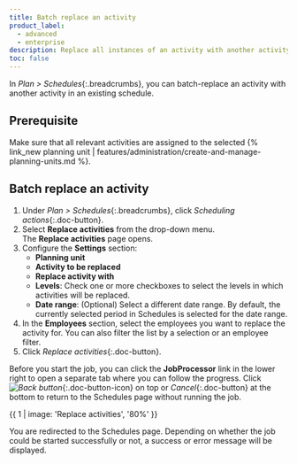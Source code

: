 ```yaml
---
title: Batch replace an activity
product_label:
  - advanced
  - enterprise
description: Replace all instances of an activity with another activity in an existing schedule (Schedules feature).
toc: false
---
```


In _Plan > Schedules_{:.breadcrumbs}, you can batch-replace an activity with another activity in an existing schedule.

## Prerequisite

Make sure that all relevant activities are assigned to the selected {% link_new planning unit | features/administration/create-and-manage-planning-units.md %}.

## Batch replace an activity

1. Under _Plan > Schedules_{:.breadcrumbs}, click _Scheduling actions_{:.doc-button}.
2. Select **Replace activities** from the drop-down menu.<br>The **Replace activities** page opens.
3. Configure the **Settings** section:
   - **Planning unit**
   - **Activity to be replaced**
   - **Replace activity with**
   - **Levels**: Check one or more checkboxes to select the levels in which activities will be replaced.
   - **Date range**: (Optional) Select a different date range. By default, the currently selected period in Schedules is selected for the date range.
4. In the **Employees** section, select the employees you want to replace the activity for. You can also filter the list by a selection or an employee filter.
5. Click _Replace activities_{:.doc-button}.

Before you start the job, you can click the **JobProcessor** link in the lower right to open a separate tab where you can follow the progress. Click _![Back button](/assets/img/common/injixo-ui/back.png)_{:.doc-button-icon} on top or _Cancel_{:.doc-button} at the bottom to return to the Schedules page without running the job.

{{ 1 | image: 'Replace activities', '80%' }}

You are redirected to the Schedules page. Depending on whether the job could be started successfully or not, a success or error message will be displayed.
